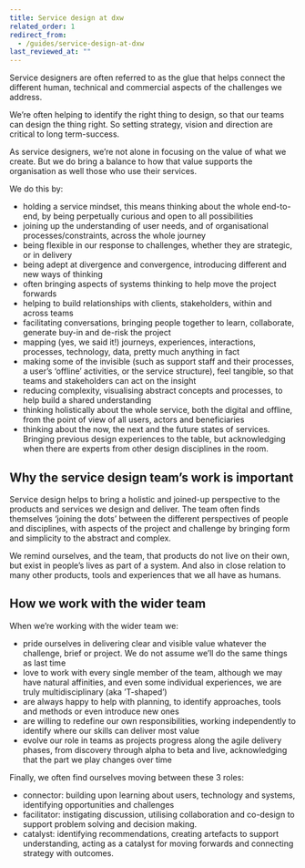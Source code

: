 ```yaml
---
title: Service design at dxw
related_order: 1
redirect_from:
  - /guides/service-design-at-dxw
last_reviewed_at: ""
---
```


Service designers are often referred to as the glue that helps connect the different human, technical and commercial aspects of the challenges we address.

We’re often helping to identify the right thing to design, so that our teams can design the thing right. So setting strategy, vision and direction are critical to long term-success.

As service designers, we’re not alone in focusing on the value of what we create. But we do bring a balance to how that value supports the organisation as well those who use their services.

We do this by:

* holding a service mindset, this means thinking about the whole end-to-end, by being perpetually curious and open to all possibilities
* joining up the understanding of user needs, and of organisational processes/constraints, across the whole journey
* being flexible in our response to challenges, whether they are strategic, or in delivery
* being adept at divergence and convergence, introducing different and new ways of thinking
* often bringing aspects of systems thinking to help move the project forwards
* helping to build relationships with clients, stakeholders, within and across teams
* facilitating conversations, bringing people together to learn, collaborate, generate buy-in and de-risk the project
* mapping (yes, we said it!) journeys, experiences, interactions, processes, technology, data, pretty much anything in fact
* making some of the invisible (such as support staff and their processes, a user’s ‘offline’ activities, or the service structure), feel tangible, so that teams and stakeholders can act on the insight
* reducing complexity, visualising abstract concepts and processes, to help build a shared understanding
* thinking holistically about the whole service, both the digital and offline, from the point of view of all users, actors and beneficiaries
* thinking about the now, the next and the future states of services.
Bringing previous design experiences to the table, but acknowledging when there are experts from other design disciplines in the room.

## Why the service design team’s work is important

Service design helps to bring a holistic and joined-up perspective to the products and services we design and deliver. The team often finds themselves ‘joining the dots’ between the different perspectives of people and disciplines, with aspects of the project and challenge by bringing form and simplicity to the abstract and complex.

We remind ourselves, and the team, that products do not live on their own, but exist in people’s lives as part of a system. And also in close relation to many other products, tools and experiences that we all have as humans.

## How we work with the wider team

When we’re working with the wider team we:

* pride ourselves in delivering clear and visible value whatever the challenge, brief or project. We do not assume we’ll do the same things as last time
* love to work with every single member of the team, although we may have natural affinities, and even some individual experiences, we are truly multidisciplinary (aka ’T-shaped’)
* are always happy to help with planning, to identify approaches, tools and methods or even introduce new ones
* are willing to redefine our own responsibilities, working independently to identify where our skills can deliver most value
* evolve our role in teams as projects progress along the agile delivery phases, from discovery through alpha to beta and live, acknowledging that the part we play changes over time

Finally, we often find ourselves moving between these 3 roles:

* connector: building upon learning about users, technology and systems, identifying opportunities and challenges
* facilitator: instigating discussion, utilising collaboration and co-design to support problem solving and decision making.
* catalyst: identifying recommendations, creating artefacts to support understanding, acting as a catalyst for moving forwards and connecting strategy with outcomes.
